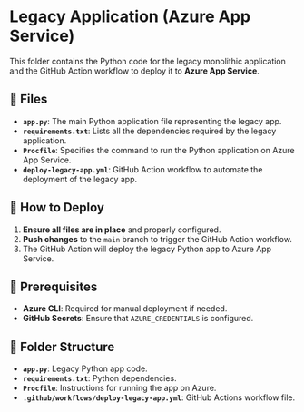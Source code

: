 # Legacy Application (Azure App Service)

This folder contains the Python code for the legacy monolithic application and the GitHub Action workflow to deploy it to **Azure App Service**.

## 📑 Files

- **`app.py`**: The main Python application file representing the legacy app.
- **`requirements.txt`**: Lists all the dependencies required by the legacy application.
- **`Procfile`**: Specifies the command to run the Python application on Azure App Service.
- **`deploy-legacy-app.yml`**: GitHub Action workflow to automate the deployment of the legacy app.

## 🚀 How to Deploy

1. **Ensure all files are in place** and properly configured.
2. **Push changes** to the `main` branch to trigger the GitHub Action workflow.
3. The GitHub Action will deploy the legacy Python app to Azure App Service.

## 🔧 Prerequisites

- **Azure CLI**: Required for manual deployment if needed.
- **GitHub Secrets**: Ensure that `AZURE_CREDENTIALS` is configured.

## 📂 Folder Structure

- **`app.py`**: Legacy Python app code.
- **`requirements.txt`**: Python dependencies.
- **`Procfile`**: Instructions for running the app on Azure.
- **`.github/workflows/deploy-legacy-app.yml`**: GitHub Actions workflow file.